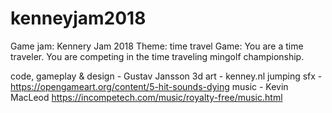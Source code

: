 # kenneyjam2018
Game jam: Kennery Jam 2018
Theme: time travel
Game:
You are a time traveler. You are competing in the time traveling mingolf championship.

code, gameplay & design - Gustav Jansson
3d art - kenney.nl
jumping sfx - https://opengameart.org/content/5-hit-sounds-dying
music - Kevin MacLeod https://incompetech.com/music/royalty-free/music.html
